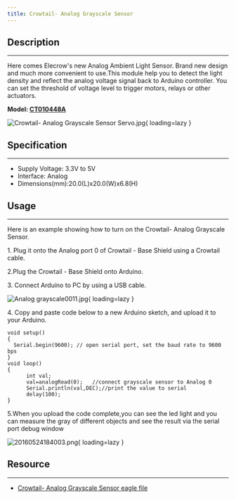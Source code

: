 ```yaml
---
title: Crowtail- Analog Grayscale Sensor
---
```


## Description
-----------

Here comes Elecrow's new Analog Ambient Light Sensor. Brand new design and much more convenient to use.This module help you to detect the light density and reflect the analog voltage signal back to Arduino controller. You can set the threshold of voltage level to trigger motors, relays or other actuators.

**Model: [CT010448A](https://www.elecrow.com/crowtail-analog-grayscale-sensor-p-1675.html)**

![Crowtail- Analog Grayscale Sensor Servo.jpg](https://wiki.elecrow.com/images/thumb/b/b0/Crowtail-_Analog_Grayscale_Sensor_Servo.jpg/600px-Crowtail-_Analog_Grayscale_Sensor_Servo.jpg){ loading=lazy }

## Specification
-------------

- Supply Voltage: 3.3V to 5V
- Interface: Analog
- Dimensions(mm):20.0(L)x20.0(W)x6.8(H)

## Usage
-----

Here is an example showing how to turn on the Crowtail- Analog Grayscale Sensor.

1\. Plug it onto the Analog port 0 of Crowtail - Base Shield using a Crowtail cable.

2.Plug the Crowtail - Base Shield onto Arduino.

3\. Connect Arduino to PC by using a USB cable.

![Analog grayscale0011.jpg](https://wiki.elecrow.com/images/thumb/9/91/Analog_grayscale0011.jpg/600px-Analog_grayscale0011.jpg){ loading=lazy }

4\. Copy and paste code below to a new Arduino sketch, and upload it to your Arduino.

```
void setup()
{
  Serial.begin(9600); // open serial port, set the baud rate to 9600 bps
}
void loop()
{
      int val;
      val=analogRead(0);   //connect grayscale sensor to Analog 0
      Serial.println(val,DEC);//print the value to serial        
      delay(100);
}
```

5.When you upload the code complete,you can see the led light and you can measure the gray of different objects and see the result via the serial port debug window

![20160524184003.png](https://wiki.elecrow.com/images/thumb/3/30/20160524184003.png/300px-20160524184003.png){ loading=lazy }

## Resource
--------

- [Crowtail- Analog Grayscale Sensor eagle file](./files/Crowtail-Analog-Grayscale-Sensor-eagle-files-zip.md)